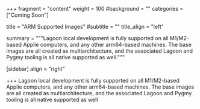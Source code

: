 +++
fragment = "content"
weight = 100
#background = ""
categories = ["Coming Soon"]

title = "ARM Supported Images"
#subtitle = ""
title_align = "left"

summary = """Lagoon local development is fully supported on all M1/M2-based Applie computers, and any other arm64-based machines. The base images are all created as multiarchitecture, and the associated Lagoon and Pygmy tooling is all native supported as well."""

[sidebar]
  align = "right"

+++
Lagoon local development is fully supported on all M1/M2-based Applie computers, and any other arm64-based machines. The base images are all created as multiarchitecture, and the associated Lagoon and Pygmy tooling is all native supported as well
